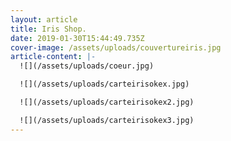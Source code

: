 ```yaml
---
layout: article
title: Iris Shop.
date: 2019-01-30T15:44:49.735Z
cover-image: /assets/uploads/couvertureiris.jpg
article-content: |-
  ![](/assets/uploads/coeur.jpg)

  ![](/assets/uploads/carteirisokex.jpg)

  ![](/assets/uploads/carteirisokex2.jpg)

  ![](/assets/uploads/carteirisokex3.jpg)
---
```


